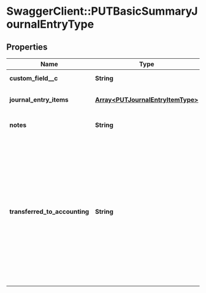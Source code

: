 # SwaggerClient::PUTBasicSummaryJournalEntryType

## Properties
Name | Type | Description | Notes
------------ | ------------- | ------------- | -------------
**custom_field__c** | **String** | Any custom fields defined for this object.  | [optional] 
**journal_entry_items** | [**Array&lt;PUTJournalEntryItemType&gt;**](PUTJournalEntryItemType.md) | Key name that represents the list of journal entry items.  | [optional] 
**notes** | **String** | Additional information about this record.  ***Character limit:*** 2,000  | [optional] 
**transferred_to_accounting** | **String** | Status shows whether the journal entry has been transferred to an accounting system. The possible values are &#x60;No&#x60;, &#x60;Processing&#x60;, &#x60;Yes&#x60;, &#x60;Error&#x60;, &#x60;Ignore&#x60;.    This field cannot be changed after the summary journal entry has been canceled.    **Note:** The Z-Finance ***Override Transferred to Accounting*** permission is required to change &#x60;transferredToAccounting&#x60; from &#x60;Yes&#x60; to any other value. See [Z-Finance Roles](https://knowledgecenter.zuora.com/CF_Users_and_Administrators/A_Administrator_Settings/User_Roles/f_Finance_Roles) for more information.  | [optional] 



